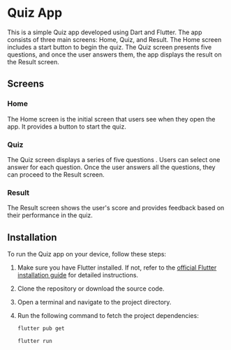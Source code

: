 # Quiz App

This is a simple Quiz app developed using Dart and Flutter. The app consists of three main screens: Home, Quiz, and Result. The Home screen includes a start button to begin the quiz. The Quiz screen presents five questions, and once the user answers them, the app displays the result on the Result screen.

## Screens

### Home

The Home screen is the initial screen that users see when they open the app. It provides a button to start the quiz.

### Quiz

The Quiz screen displays a series of five questions . Users can select one answer for each question. Once the user answers all the questions, they can proceed to the Result screen.

### Result

The Result screen shows the user's score and provides feedback based on their performance in the quiz.

## Installation

To run the Quiz app on your device, follow these steps:

1. Make sure you have Flutter installed. If not, refer to the [official Flutter installation guide](https://flutter.dev/docs/get-started/install) for detailed instructions.

2. Clone the repository or download the source code.

3. Open a terminal and navigate to the project directory.

4. Run the following command to fetch the project dependencies:

   ```bash
   flutter pub get

   flutter run
